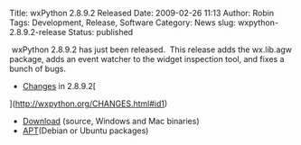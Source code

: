 Title: wxPython 2.8.9.2 Released
Date: 2009-02-26 11:13
Author: Robin
Tags: Development, Release, Software
Category: News
slug: wxpython-2.8.9.2-release
Status: published

 wxPython 2.8.9.2 has just been released.  This release adds the
wx.lib.agw package, adds an event watcher to the widget inspection tool,
and fixes a bunch of bugs.

-   [Changes](http://wxpython.org/CHANGES.html) in 2.8.9.2[  
     
   ](http://wxpython.org/CHANGES.html#id1)
-   [Download](http://wxpython.org/download.php) (source, Windows and
    Mac binaries)
-   [APT](http://wiki.wxpython.org/InstallingOnUbuntuOrDebian)(Debian or
    Ubuntu packages)

